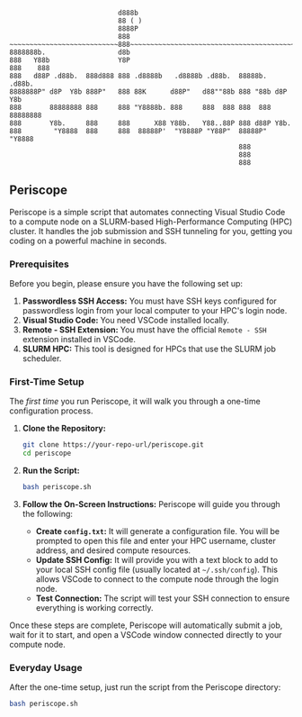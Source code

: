 ```
                           d888b
                           88 ( )
                           8888P
                           888
~~~~~~~~~~~~~~~~~~~~~~~~~~~888~~~~~~~~~~~~~~~~~~~~~~~~~~~~~~~~~~~~~~~~~~~~~
8888888b.                  d8b                                            
888   Y88b                 Y8P                                            
888    888                                                                
888   d88P .d88b.  888d888 888 .d8888b   .d8888b .d88b.  88888b.   .d88b. 
8888888P" d8P  Y8b 888P"   888 88K      d88P"   d88""88b 888 "88b d8P  Y8b
888       88888888 888     888 "Y8888b. 888     888  888 888  888 88888888
888       Y8b.     888     888      X88 Y88b.   Y88..88P 888 d88P Y8b.    
888        "Y8888  888     888  88888P'  "Y8888P "Y88P"  88888P"   "Y8888 
                                                         888              
                                                         888              
                                                         888              

```
## Periscope

Periscope is a simple script that automates connecting Visual Studio Code to a compute node on a SLURM-based High-Performance Computing (HPC) cluster. It handles the job submission and SSH tunneling for you, getting you coding on a powerful machine in seconds.

### Prerequisites

Before you begin, please ensure you have the following set up:

1.  **Passwordless SSH Access:** You must have SSH keys configured for passwordless login from your local computer to your HPC's login node.
2.  **Visual Studio Code:** You need VSCode installed locally.
3.  **Remote - SSH Extension:** You must have the official `Remote - SSH` extension installed in VSCode.
4.  **SLURM HPC:** This tool is designed for HPCs that use the SLURM job scheduler.

### First-Time Setup

The *first time* you run Periscope, it will walk you through a one-time configuration process.

1.  **Clone the Repository:**
    ```bash
    git clone https://your-repo-url/periscope.git
    cd periscope
    ```

2.  **Run the Script:**
    ```bash
    bash periscope.sh
    ```

3.  **Follow the On-Screen Instructions:** Periscope will guide you through the following:
    * **Create `config.txt`:** It will generate a configuration file. You will be prompted to open this file and enter your HPC username, cluster address, and desired compute resources.
    * **Update SSH Config:** It will provide you with a text block to add to your local SSH config file (usually located at `~/.ssh/config`). This allows VSCode to connect to the compute node through the login node.
    * **Test Connection:** The script will test your SSH connection to ensure everything is working correctly.

Once these steps are complete, Periscope will automatically submit a job, wait for it to start, and open a VSCode window connected directly to your compute node.

### Everyday Usage

After the one-time setup, just run the script from the Periscope directory:

```bash
bash periscope.sh

